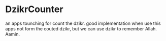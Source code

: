 # DzikrCounter
an apps tounching for count the dzikr. good implementation when use this apps not form the couted dzikr, but we can use dzikr to remember Allah. Aamin.
